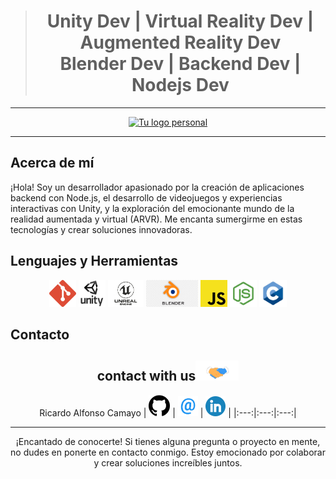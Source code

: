 
> # <div align="center">Unity Dev | Virtual Reality Dev | Augmented Reality Dev <br> Blender Dev | Backend Dev | Nodejs Dev</div>
---

<div align="center">
  <a href="dreamweaverstudio.com.co">
    <img src="https://github.com/ricardo1470/ricardo1470/blob/master/img/LogoVideo2.gif" alt="Tu logo personal" width="600" height="600">
  </a>
</div>

---

## Acerca de mí

¡Hola! Soy un desarrollador apasionado por la creación de aplicaciones backend con Node.js, el desarrollo de videojuegos y experiencias interactivas con Unity, y la exploración del emocionante mundo de la realidad aumentada y virtual (ARVR). Me encanta sumergirme en estas tecnologías y crear soluciones innovadoras.

## Lenguajes y Herramientas

<div align="center">
  <img height="43" src="https://github.com/ricardo1470/ricardo1470/blob/master/img/Git_logo.png" alt="Git" title="Git">
  <img height="43" src="https://github.com/ricardo1470/ricardo1470/blob/master/img/unity3d-logo.png" alt="Unity" title="Unity">
  <img height="43" src="https://github.com/ricardo1470/ricardo1470/blob/master/img/unreal-engine.jpg" alt="Unreal Engine" title="Unreal Engine">
  <img height="43" src="https://github.com/ricardo1470/ricardo1470/blob/master/img/blender.png" alt="Blender" title="Blender">
  <img height="43" src="https://github.com/ricardo1470/ricardo1470/blob/master/img/js.png" alt="JavaScript" title="JavaScript">
  <img height="43" src="https://github.com/ricardo1470/ricardo1470/blob/master/img/node2.jpg" alt="Node.js" title="Node.js">
  <img height="43" src="https://github.com/ricardo1470/ricardo1470/blob/master/img/c.png" alt="C#" title="C#">
</div>

## Contacto

<div align="center">

<h2>
    contact with us<img src="https://github.com/SurvivalRoomVR/ar-vr-portfolio-project/blob/main/img/Handshake.gif" height="32px">
</h2>


Ricardo Alfonso Camayo
| [<img src="https://github.com/SurvivalRoomVR/ar-vr-portfolio-project/blob/main/img/GitHub.png" alt="Github logo" width="34">](https://github.com/ricardo1470/README/blob/master/README.md) | [<img src="https://github.com/SurvivalRoomVR/ar-vr-portfolio-project/blob/main/img/email.png" alt="email logo" height="32">](mailto:ricardo.alfonso.camayo@gmail.com) | [<img src="https://github.com/SurvivalRoomVR/ar-vr-portfolio-project/blob/main/img/linkedin-icon.png" alt="linkedin logo" width="32">](https://www.linkedin.com/in/ricardo-alfonso-camayo/) |
|:---:|:---:|:---:|

---

¡Encantado de conocerte! Si tienes alguna pregunta o proyecto en mente, no dudes en ponerte en contacto conmigo. Estoy emocionado por colaborar y crear soluciones increíbles juntos.
